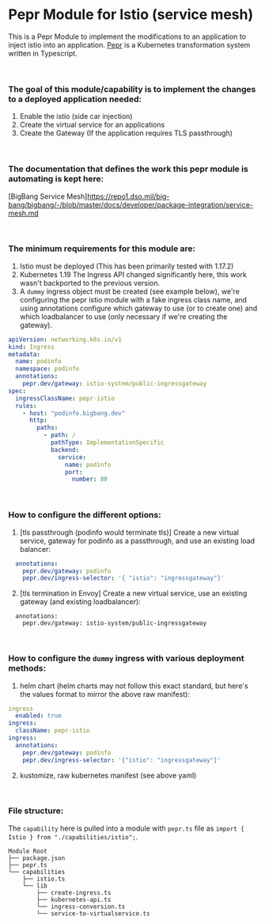 # Pepr Module for Istio (service mesh)

This is a Pepr Module to implement the modifications to an application to inject istio into an application. 
[Pepr](https://github.com/defenseunicorns/pepr) is a Kubernetes transformation system written in Typescript.

<br>

### The goal of this module/capability is to implement the changes to a deployed application needed:
1. Enable the istio (side car injection)
2. Create the virtual service for an applications
3. Create the Gateway (If the application requires TLS passthrough)

<br>

### The documentation that defines the work this pepr module is automating is kept here:
[BigBang Service Mesh]https://repo1.dso.mil/big-bang/bigbang/-/blob/master/docs/developer/package-integration/service-mesh.md

<br>

### The minimum requirements for this module are:
1. Istio must be deployed (This has been primarily tested with 1.17.2)
2. Kubernetes 1.19 The Ingress API changed significantly here, this work wasn't backported to the previous version.
3. A `dummy` ingress object must be created (see example below), we're configuring the pepr istio module with a fake ingress class name, and using annotations configure which gateway to use (or to create one) and which loadbalancer to use (only necessary if we're creating the gateway). 
```yaml
apiVersion: networking.k8s.io/v1
kind: Ingress
metadata:
  name: podinfo
  namespace: podinfo
  annotations:
    pepr.dev/gateway: istio-system/public-ingressgateway
spec:
  ingressClassName: pepr-istio
  rules:
    - host: "podinfo.bigbang.dev"
      http:
        paths:
          - path: /
            pathType: ImplementationSpecific
            backend:
              service:
                name: podinfo
                port:
                  number: 80
```

<br>

### How to configure the different options:
1. [tls passthrough (podinfo would terminate tls)] Create a new virtual service, gateway for podinfo as a passthrough, and use an existing load balancer:
```yaml
  annotations:
    pepr.dev/gateway: podinfo
    pepr.dev/ingress-selector: '{ "istio": "ingressgateway"}'

```
2. [tls termination in Envoy] Create a new virtual service, use an existing gateway (and existing loadbalancer):
```
  annotations:
    pepr.dev/gateway: istio-system/public-ingressgateway
```

<br>

### How to configure the `dummy` ingress with various deployment methods:
1. helm chart (helm charts may not follow this exact standard, but here's the values format to mirror the above raw manifest): 
```yaml
ingress
  enabled: true
ingress: 
  className: pepr-istio
ingress:
  annotations:
    pepr.dev/gateway: podinfo
    pepr.dev/ingress-selector: '{"istio": "ingressgateway"}'
```
2. kustomize, raw kubernetes manifest (see above yaml)

<br>

### File structure:
The `capability` here is pulled into a module with `pepr.ts` file as `import { Istio } from "./capabilities/istio";`.
```
Module Root
├── package.json
├── pepr.ts
└── capabilities
    ├── istio.ts
    └── lib
        ├── create-ingress.ts
        ├── kubernetes-api.ts
        └── ingress-conversion.ts
        └── service-to-virtualservice.ts

```
